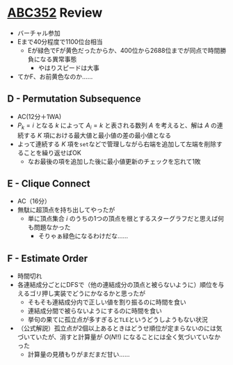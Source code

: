 # [ABC352](https://atcoder.jp/contests/abc352) Review
- バーチャル参加
- Eまで40分程度で1100位台相当
  - Eが緑色でFが黄色だったからか、400位から2688位までが同点で時間勝負になる異常事態
    - やはりスピードは大事
- てかF、お前黄色なのか……

## D - Permutation Subsequence
- AC(12分＋1WA)
- $P_k = i$ となる $k$ によって $A_i = k$ と表される数列 $A$ を考えると、解は $A$ の連続する $K$ 項における最大値と最小値の差の最小値となる
- よって連続する $K$ 項を`set`などで管理しながら右端を追加して左端を削除することを繰り返せばOK
  - なお最後の項を追加した後に最小値更新のチェックを忘れて1敗

## E - Clique Connect
- AC（16分）
- 無駄に超頂点を持ち出してやったが
  - 単に頂点集合 $i$ のうちの1つの頂点を根とするスターグラフだと思えば何も問題なかった
    - そりゃぁ緑色になるわけだな……

## F - Estimate Order
- 時間切れ
- 各連結成分ごとにDFSで（他の連結成分の頂点と被らないように）順位を与えるゴリ押し実装でどうにかなるかと思ったが
  - そもそも連結成分内で正しい値を割り振るのに時間を食い
  - 連結成分間で被らないようにするのに時間を食い
  - 挙句の果てに孤立点が多すぎると`TLE`というどうしようもない状況
- （公式解説）孤立点が2個以上あるときはどうせ順位が定まらないのには気づいていたが、消すと計算量が $O(N!!)$ になることには全く気づいていなかった
  - 計算量の見積もりがまだまだ甘い……
